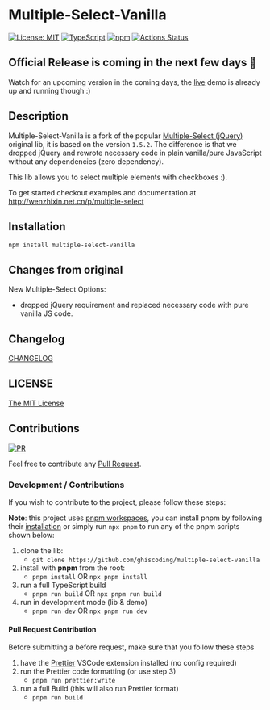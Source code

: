 # Multiple-Select-Vanilla

[![License: MIT](https://img.shields.io/badge/License-MIT-yellow.svg)](https://opensource.org/licenses/MIT)
[![TypeScript](https://img.shields.io/badge/%3C%2F%3E-TypeScript-%230074c1.svg)](http://www.typescriptlang.org/)
[![npm](https://img.shields.io/npm/v/multiple-select-vanilla.svg?logo=npm&logoColor=fff&label=npm)](https://www.npmjs.com/package/multiple-select-vanilla)
[![Actions Status](https://github.com/ghiscoding/multiple-select-vanilla/workflows/CI%20Build/badge.svg)](https://github.com/ghiscoding/multiple-select-vanilla/actions)
<!-- [![Cypress.io](https://img.shields.io/badge/tested%20with-Cypress-04C38E.svg)](https://www.cypress.io/) -->

## Official Release is coming in the next few days 📣
Watch for an upcoming version in the coming days, the [live](https://ghiscoding.github.io/multiple-select-vanilla/) demo is already up and running though :)

## Description
Multiple-Select-Vanilla is a fork of the popular [Multiple-Select (jQuery)](https://github.com/wenzhixin/multiple-select) original lib, it is based on the version `1.5.2`. The difference is that we dropped jQuery and rewrote necessary code in plain vanilla/pure JavaScript without any dependencies (zero dependency).

This lib allows you to select multiple elements with checkboxes :).

To get started checkout examples and documentation at http://wenzhixin.net.cn/p/multiple-select

## Installation

```shell
npm install multiple-select-vanilla
```

## Changes from original
New Multiple-Select Options:
- dropped jQuery requirement and replaced necessary code with pure vanilla JS code.

## Changelog

[CHANGELOG](https://github.com/ghiscoding/multiple-select-vanilla/blob/master/CHANGELOG.md)

## LICENSE

[The MIT License](https://github.com/ghiscoding/multiple-select-vanilla/blob/master/LICENSE)

## Contributions

[![PR](https://img.shields.io/badge/PR-Welcome-1abc9c)](https://github.com/ghiscoding/multiple-select-vanilla/pulls)

Feel free to contribute any [Pull Request](https://github.com/ghiscoding/multiple-select-vanilla/pulls).

### Development / Contributions

If you wish to contribute to the project, please follow these steps:

**Note**: this project uses [pnpm workspaces](https://pnpm.io/workspaces), you can install pnpm by following their [installation](https://pnpm.io/installation) or simply run `npx pnpm` to run any of the pnpm scripts shown below:

1. clone the lib:
   - `git clone https://github.com/ghiscoding/multiple-select-vanilla`
2. install with **pnpm** from the root:
   - `pnpm install` OR `npx pnpm install`
3. run a full TypeScript build
   - `pnpm run build` OR `npx pnpm run build`
4. run in development mode (lib & demo)
   - `pnpm run dev` OR `npx pnpm run dev`
   
#### Pull Request Contribution

Before submitting a before request, make sure that you follow these steps
1. have the [Prettier](https://marketplace.visualstudio.com/items?itemName=esbenp.prettier-vscode) VSCode extension installed (no config required)
2. run the Prettier code formatting (or use step 3)
   - `pnpm run prettier:write`
3. run a full Build (this will also run Prettier format)
   - `pnpm run build`
